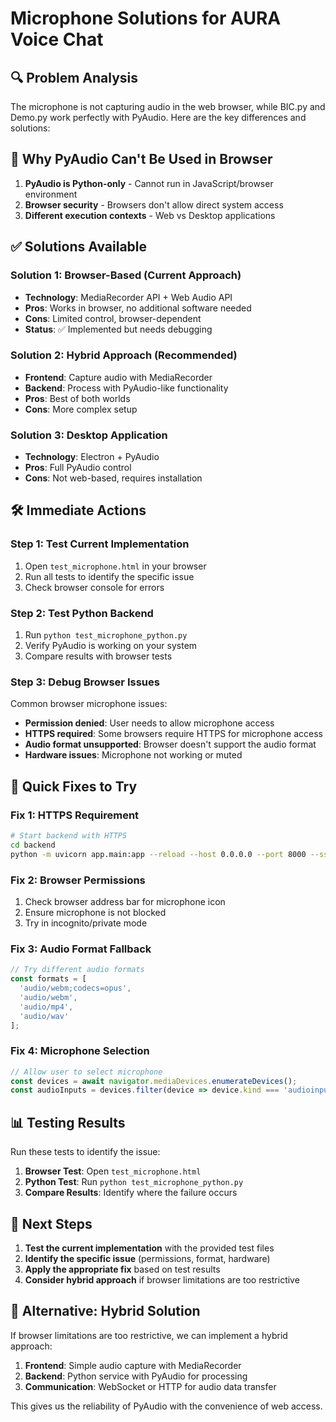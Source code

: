 # Microphone Solutions for AURA Voice Chat

## 🔍 **Problem Analysis**

The microphone is not capturing audio in the web browser, while BIC.py and Demo.py work perfectly with PyAudio. Here are the key differences and solutions:

## 🚫 **Why PyAudio Can't Be Used in Browser**

1. **PyAudio is Python-only** - Cannot run in JavaScript/browser environment
2. **Browser security** - Browsers don't allow direct system access
3. **Different execution contexts** - Web vs Desktop applications

## ✅ **Solutions Available**

### **Solution 1: Browser-Based (Current Approach)**
- **Technology**: MediaRecorder API + Web Audio API
- **Pros**: Works in browser, no additional software needed
- **Cons**: Limited control, browser-dependent
- **Status**: ✅ Implemented but needs debugging

### **Solution 2: Hybrid Approach (Recommended)**
- **Frontend**: Capture audio with MediaRecorder
- **Backend**: Process with PyAudio-like functionality
- **Pros**: Best of both worlds
- **Cons**: More complex setup

### **Solution 3: Desktop Application**
- **Technology**: Electron + PyAudio
- **Pros**: Full PyAudio control
- **Cons**: Not web-based, requires installation

## 🛠️ **Immediate Actions**

### **Step 1: Test Current Implementation**
1. Open `test_microphone.html` in your browser
2. Run all tests to identify the specific issue
3. Check browser console for errors

### **Step 2: Test Python Backend**
1. Run `python test_microphone_python.py`
2. Verify PyAudio is working on your system
3. Compare results with browser tests

### **Step 3: Debug Browser Issues**
Common browser microphone issues:
- **Permission denied**: User needs to allow microphone access
- **HTTPS required**: Some browsers require HTTPS for microphone access
- **Audio format unsupported**: Browser doesn't support the audio format
- **Hardware issues**: Microphone not working or muted

## 🔧 **Quick Fixes to Try**

### **Fix 1: HTTPS Requirement**
```bash
# Start backend with HTTPS
cd backend
python -m uvicorn app.main:app --reload --host 0.0.0.0 --port 8000 --ssl-keyfile=key.pem --ssl-certfile=cert.pem
```

### **Fix 2: Browser Permissions**
1. Check browser address bar for microphone icon
2. Ensure microphone is not blocked
3. Try in incognito/private mode

### **Fix 3: Audio Format Fallback**
```javascript
// Try different audio formats
const formats = [
  'audio/webm;codecs=opus',
  'audio/webm',
  'audio/mp4',
  'audio/wav'
];
```

### **Fix 4: Microphone Selection**
```javascript
// Allow user to select microphone
const devices = await navigator.mediaDevices.enumerateDevices();
const audioInputs = devices.filter(device => device.kind === 'audioinput');
```

## 📊 **Testing Results**

Run these tests to identify the issue:

1. **Browser Test**: Open `test_microphone.html`
2. **Python Test**: Run `python test_microphone_python.py`
3. **Compare Results**: Identify where the failure occurs

## 🎯 **Next Steps**

1. **Test the current implementation** with the provided test files
2. **Identify the specific issue** (permissions, format, hardware)
3. **Apply the appropriate fix** based on test results
4. **Consider hybrid approach** if browser limitations are too restrictive

## 🔄 **Alternative: Hybrid Solution**

If browser limitations are too restrictive, we can implement a hybrid approach:

1. **Frontend**: Simple audio capture with MediaRecorder
2. **Backend**: Python service with PyAudio for processing
3. **Communication**: WebSocket or HTTP for audio data transfer

This gives us the reliability of PyAudio with the convenience of web access.
